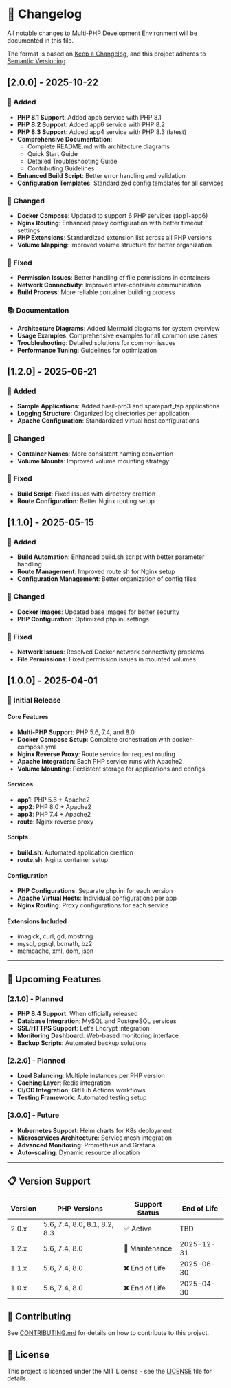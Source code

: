 # 📝 Changelog

All notable changes to Multi-PHP Development Environment will be documented in this file.

The format is based on [Keep a Changelog](https://keepachangelog.com/en/1.0.0/),
and this project adheres to [Semantic Versioning](https://semver.org/spec/v2.0.0.html).

## [2.0.0] - 2025-10-22

### 🎉 Added
- **PHP 8.1 Support**: Added app5 service with PHP 8.1
- **PHP 8.2 Support**: Added app6 service with PHP 8.2  
- **PHP 8.3 Support**: Added app4 service with PHP 8.3 (latest)
- **Comprehensive Documentation**: 
  - Complete README.md with architecture diagrams
  - Quick Start Guide
  - Detailed Troubleshooting Guide
  - Contributing Guidelines
- **Enhanced Build Script**: Better error handling and validation
- **Configuration Templates**: Standardized config templates for all services

### 🔧 Changed
- **Docker Compose**: Updated to support 6 PHP services (app1-app6)
- **Nginx Routing**: Enhanced proxy configuration with better timeout settings
- **PHP Extensions**: Standardized extension list across all PHP versions
- **Volume Mapping**: Improved volume structure for better organization

### 🐛 Fixed
- **Permission Issues**: Better handling of file permissions in containers
- **Network Connectivity**: Improved inter-container communication
- **Build Process**: More reliable container building process

### 📚 Documentation
- **Architecture Diagrams**: Added Mermaid diagrams for system overview
- **Usage Examples**: Comprehensive examples for all common use cases
- **Troubleshooting**: Detailed solutions for common issues
- **Performance Tuning**: Guidelines for optimization

## [1.2.0] - 2025-06-21

### 🎉 Added
- **Sample Applications**: Added hasil-pro3 and sparepart_tsp applications
- **Logging Structure**: Organized log directories per application
- **Apache Configuration**: Standardized virtual host configurations

### 🔧 Changed
- **Container Names**: More consistent naming convention
- **Volume Mounts**: Improved volume mounting strategy

### 🐛 Fixed
- **Build Script**: Fixed issues with directory creation
- **Route Configuration**: Better Nginx routing setup

## [1.1.0] - 2025-05-15

### 🎉 Added
- **Build Automation**: Enhanced build.sh script with better parameter handling
- **Route Management**: Improved route.sh for Nginx setup
- **Configuration Management**: Better organization of config files

### 🔧 Changed
- **Docker Images**: Updated base images for better security
- **PHP Configuration**: Optimized php.ini settings

### 🐛 Fixed
- **Network Issues**: Resolved Docker network connectivity problems
- **File Permissions**: Fixed permission issues in mounted volumes

## [1.0.0] - 2025-04-01

### 🎉 Initial Release

#### Core Features
- **Multi-PHP Support**: PHP 5.6, 7.4, and 8.0
- **Docker Compose Setup**: Complete orchestration with docker-compose.yml
- **Nginx Reverse Proxy**: Route service for request routing
- **Apache Integration**: Each PHP service runs with Apache2
- **Volume Mounting**: Persistent storage for applications and configs

#### Services
- **app1**: PHP 5.6 + Apache2
- **app2**: PHP 8.0 + Apache2
- **app3**: PHP 7.4 + Apache2
- **route**: Nginx reverse proxy

#### Scripts
- **build.sh**: Automated application creation
- **route.sh**: Nginx container setup

#### Configuration
- **PHP Configurations**: Separate php.ini for each version
- **Apache Virtual Hosts**: Individual configurations per app
- **Nginx Routing**: Proxy configurations for each service

#### Extensions Included
- imagick, curl, gd, mbstring
- mysql, pgsql, bcmath, bz2
- memcache, xml, dom, json

---

## 🔮 Upcoming Features

### [2.1.0] - Planned
- **PHP 8.4 Support**: When officially released
- **Database Integration**: MySQL and PostgreSQL services
- **SSL/HTTPS Support**: Let's Encrypt integration
- **Monitoring Dashboard**: Web-based monitoring interface
- **Backup Scripts**: Automated backup solutions

### [2.2.0] - Planned
- **Load Balancing**: Multiple instances per PHP version
- **Caching Layer**: Redis integration
- **CI/CD Integration**: GitHub Actions workflows
- **Testing Framework**: Automated testing setup

### [3.0.0] - Future
- **Kubernetes Support**: Helm charts for K8s deployment
- **Microservices Architecture**: Service mesh integration
- **Advanced Monitoring**: Prometheus and Grafana
- **Auto-scaling**: Dynamic resource allocation

---

## 📋 Version Support

| Version | PHP Versions | Support Status | End of Life |
|---------|--------------|----------------|-------------|
| 2.0.x   | 5.6, 7.4, 8.0, 8.1, 8.2, 8.3 | ✅ Active | TBD |
| 1.2.x   | 5.6, 7.4, 8.0 | 🔶 Maintenance | 2025-12-31 |
| 1.1.x   | 5.6, 7.4, 8.0 | ❌ End of Life | 2025-06-30 |
| 1.0.x   | 5.6, 7.4, 8.0 | ❌ End of Life | 2025-04-30 |

## 🤝 Contributing

See [CONTRIBUTING.md](CONTRIBUTING.md) for details on how to contribute to this project.

## 📄 License

This project is licensed under the MIT License - see the [LICENSE](LICENSE) file for details.
